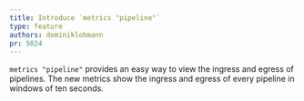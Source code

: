 ```yaml
---
title: Introduce `metrics "pipeline"`
type: feature
authors: dominiklohmann
pr: 5024
---
```


`metrics "pipeline"` provides an easy way to view the ingress and egress of
pipelines. The new metrics show the ingress and egress of every pipeline in
windows of ten seconds.
